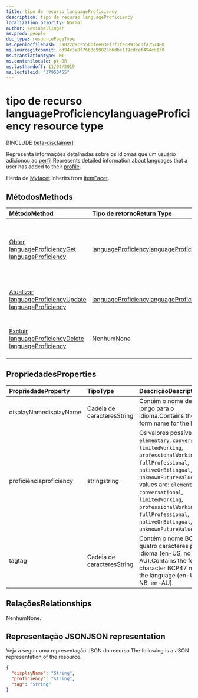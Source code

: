 ```yaml
---
title: tipo de recurso languageProficiency
description: tipo de recurso languageProficiency
localization_priority: Normal
author: kevinbellinger
ms.prod: people
doc_type: resourcePageType
ms.openlocfilehash: 3a022d9c255bbfee03ef7f1fec891bc0fa757480
ms.sourcegitcommit: dd94c3a0f7663699825b6dbc119cdcef494cd130
ms.translationtype: MT
ms.contentlocale: pt-BR
ms.lasthandoff: 11/04/2019
ms.locfileid: "37950455"
---
```

# <a name="languageproficiency-resource-type"></a><span data-ttu-id="30b89-103">tipo de recurso languageProficiency</span><span class="sxs-lookup"><span data-stu-id="30b89-103">languageProficiency resource type</span></span>

[!INCLUDE [beta-disclaimer](../../includes/beta-disclaimer.md)]

<span data-ttu-id="30b89-104">Representa informações detalhadas sobre os idiomas que um usuário adicionou ao [perfil](profile.md).</span><span class="sxs-lookup"><span data-stu-id="30b89-104">Represents detailed information about languages that a user has added to their [profile](profile.md).</span></span>

<span data-ttu-id="30b89-105">Herda de [Myfacet](itemFacet.md).</span><span class="sxs-lookup"><span data-stu-id="30b89-105">Inherits from [itemFacet](itemFacet.md).</span></span>

## <a name="methods"></a><span data-ttu-id="30b89-106">Métodos</span><span class="sxs-lookup"><span data-stu-id="30b89-106">Methods</span></span>

| <span data-ttu-id="30b89-107">Método</span><span class="sxs-lookup"><span data-stu-id="30b89-107">Method</span></span>                                                       | <span data-ttu-id="30b89-108">Tipo de retorno</span><span class="sxs-lookup"><span data-stu-id="30b89-108">Return Type</span></span>                                   | <span data-ttu-id="30b89-109">Descrição</span><span class="sxs-lookup"><span data-stu-id="30b89-109">Description</span></span>                                                      | 
|:-------------------------------------------------------------|:----------------------------------------------|:-----------------------------------------------------------------|
| [<span data-ttu-id="30b89-110">Obter languageProficiency</span><span class="sxs-lookup"><span data-stu-id="30b89-110">Get languageProficiency</span></span>](../api/languageproficiency-get.md) | [<span data-ttu-id="30b89-111">languageProficiency</span><span class="sxs-lookup"><span data-stu-id="30b89-111">languageProficiency</span></span>](languageproficiency.md) | <span data-ttu-id="30b89-112">Leia as propriedades e os relacionamentos de um objeto **languageProficiency** .</span><span class="sxs-lookup"><span data-stu-id="30b89-112">Read the properties and relationships of a **languageProficiency** object.</span></span> |
| [<span data-ttu-id="30b89-113">Atualizar languageProficiency</span><span class="sxs-lookup"><span data-stu-id="30b89-113">Update languageProficiency</span></span>](../api/languageproficiency-update.md)               | [<span data-ttu-id="30b89-114">languageProficiency</span><span class="sxs-lookup"><span data-stu-id="30b89-114">languageProficiency</span></span>](languageproficiency.md) | <span data-ttu-id="30b89-115">Atualizar um objeto **languageProficiency** .</span><span class="sxs-lookup"><span data-stu-id="30b89-115">Update a **languageProficiency** object.</span></span>                               |
| [<span data-ttu-id="30b89-116">Excluir languageProficiency</span><span class="sxs-lookup"><span data-stu-id="30b89-116">Delete languageProficiency</span></span>](../api/languageproficiency-delete.md)               | <span data-ttu-id="30b89-117">Nenhum</span><span class="sxs-lookup"><span data-stu-id="30b89-117">None</span></span>                                          | <span data-ttu-id="30b89-118">Excluir um objeto **languageProficiency** .</span><span class="sxs-lookup"><span data-stu-id="30b89-118">Delete a **languageProficiency** object.</span></span>                               |

## <a name="properties"></a><span data-ttu-id="30b89-119">Propriedades</span><span class="sxs-lookup"><span data-stu-id="30b89-119">Properties</span></span>

| <span data-ttu-id="30b89-120">Propriedade</span><span class="sxs-lookup"><span data-stu-id="30b89-120">Property</span></span>     | <span data-ttu-id="30b89-121">Tipo</span><span class="sxs-lookup"><span data-stu-id="30b89-121">Type</span></span>        | <span data-ttu-id="30b89-122">Descrição</span><span class="sxs-lookup"><span data-stu-id="30b89-122">Description</span></span>                                                                                                                                                 |
|:-------------|:------------|:------------------------------------------------------------------------------------------------------------------------------------------------------------|
|<span data-ttu-id="30b89-123">displayName</span><span class="sxs-lookup"><span data-stu-id="30b89-123">displayName</span></span>   |<span data-ttu-id="30b89-124">Cadeia de caracteres</span><span class="sxs-lookup"><span data-stu-id="30b89-124">String</span></span>       | <span data-ttu-id="30b89-125">Contém o nome de formato longo para o idioma.</span><span class="sxs-lookup"><span data-stu-id="30b89-125">Contains the long-form name for the language.</span></span>                                                                                                   |
|<span data-ttu-id="30b89-126">proficiência</span><span class="sxs-lookup"><span data-stu-id="30b89-126">proficiency</span></span>   |<span data-ttu-id="30b89-127">string</span><span class="sxs-lookup"><span data-stu-id="30b89-127">string</span></span>       | <span data-ttu-id="30b89-128">Os valores possíveis são: `elementary`, `conversational`, `limitedWorking`, `professionalWorking`, `fullProfessional`, `nativeOrBilingual`, `unknownFutureValue`.</span><span class="sxs-lookup"><span data-stu-id="30b89-128">Possible values are: `elementary`, `conversational`, `limitedWorking`, `professionalWorking`, `fullProfessional`, `nativeOrBilingual`, `unknownFutureValue`.</span></span>|
|<span data-ttu-id="30b89-129">tag</span><span class="sxs-lookup"><span data-stu-id="30b89-129">tag</span></span>           |<span data-ttu-id="30b89-130">Cadeia de caracteres</span><span class="sxs-lookup"><span data-stu-id="30b89-130">String</span></span>       | <span data-ttu-id="30b89-131">Contém o nome BCP47 de quatro caracteres para o idioma (en-US, no-NB, en-AU).</span><span class="sxs-lookup"><span data-stu-id="30b89-131">Contains the four-character BCP47 name for the language (en-US, no-NB, en-AU).</span></span>                                                                                  |

## <a name="relationships"></a><span data-ttu-id="30b89-132">Relações</span><span class="sxs-lookup"><span data-stu-id="30b89-132">Relationships</span></span>

<span data-ttu-id="30b89-133">Nenhum</span><span class="sxs-lookup"><span data-stu-id="30b89-133">None.</span></span>

## <a name="json-representation"></a><span data-ttu-id="30b89-134">Representação JSON</span><span class="sxs-lookup"><span data-stu-id="30b89-134">JSON representation</span></span>

<span data-ttu-id="30b89-135">Veja a seguir uma representação JSON do recurso.</span><span class="sxs-lookup"><span data-stu-id="30b89-135">The following is a JSON representation of the resource.</span></span> 

<!-- {
  "blockType": "resource",
  "optionalProperties": [

  ],
  "@odata.type": "microsoft.graph.languageProficiency",
  "baseType": ""
}-->

```json
{
  "displayName": "String",
  "proficiency": "string",
  "tag": "String"
}
```

<!-- uuid: 16cd6b66-4b1a-43a1-adaf-3a886856ed98
2019-02-04 14:57:30 UTC -->
<!-- {
  "type": "#page.annotation",
  "description": "languageProficiency resource",
  "keywords": "",
  "section": "documentation",
  "tocPath": ""
}-->
